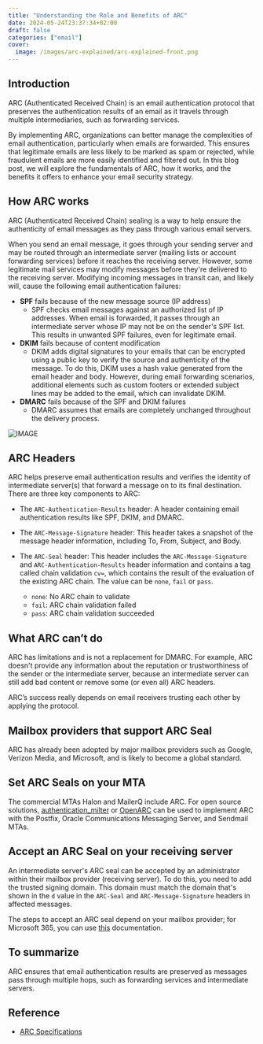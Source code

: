 ```yaml
---
title: "Understanding the Role and Benefits of ARC"
date: 2024-05-24T23:37:34+02:00
draft: false
categories: ["email"]
cover: 
  image: /images/arc-explained/arc-explained-front.png
---
```


## Introduction
ARC (Authenticated Received Chain) is an email authentication protocol that preserves the authentication results of an email as it travels through multiple intermediaries, such as forwarding services.

By implementing ARC, organizations can better manage the complexities of email authentication, particularly when emails are forwarded. This ensures that legitimate emails are less likely to be marked as spam or rejected, while fraudulent emails are more easily identified and filtered out. In this blog post, we will explore the fundamentals of ARC, how it works, and the benefits it offers to enhance your email security strategy.

## How ARC works
ARC (Authenticated Received Chain) sealing is a way to help ensure the authenticity of email messages as they pass through various email servers. 

When you send an email message, it goes through your sending server and may be routed through an intermediate server (mailing lists or account forwarding services) before it reaches the receiving server. However, some legitimate mail services may modify messages before they're delivered to the receiving server. Modifying incoming messages in transit can, and likely will, cause the following email authentication failures:
- **SPF** fails because of the new message source (IP address)
    - SPF checks email messages against an authorized list of IP addresses. When email is forwarded, it passes through an intermediate server whose IP may not be on the sender's SPF list. This results in unwanted SPF failures, even for legitimate email. 
- **DKIM** fails because of content modification
    - DKIM adds digital signatures to your emails that can be encrypted using a public key to verify the source and authenticity of the message. To do this, DKIM uses a hash value generated from the email header and body. However, during email forwarding scenarios, additional elements such as custom footers or extended subject lines may be added to the email, which can invalidate DKIM. 
- **DMARC** fails because of the SPF and DKIM failures
	- DMARC assumes that emails are completely unchanged throughout the delivery process.

![IMAGE](/images/arc-explained/arc-visual.png)

## ARC Headers
ARC helps preserve email authentication results and verifies the identity of intermediate server(s) that forward a message on to its final destination. There are three key components to ARC:

- The `ARC-Authentication-Results` header: A header containing email authentication results like SPF, DKIM, and DMARC. 

- The `ARC-Message-Signature` header: This header takes a snapshot of the message header information, including To, From, Subject, and Body.  

- The `ARC-Seal` header: This header includes the `ARC-Message-Signature` and `ARC-Authentication-Results` header information and contains a tag called chain validation `cv=`, which contains the result of the evaluation of the existing ARC chain. The value can be `none`, `fail` or `pass`.
	- `none`: No ARC chain to validate
	- `fail`: ARC chain validation failed
	- `pass`: ARC chain validation succeeded

## What ARC can’t do
ARC has limitations and is not a replacement for DMARC. For example, ARC doesn't provide any information about the reputation or trustworthiness of the sender or the intermediate server, because an intermediate server can still add bad content or remove some (or even all) ARC headers.

ARC’s success really depends on email receivers trusting each other by applying the protocol.

## Mailbox providers that support ARC Seal
ARC has already been adopted by major mailbox providers such as Google, Verizon Media, and Microsoft, and is likely to become a global standard.

## Set ARC Seals on your MTA
The commercial MTAs Halon and MailerQ include ARC. For open source solutions, [authentication_milter](https://github.com/fastmail/authentication_milter) or [OpenARC](https://github.com/trusteddomainproject/OpenARC) can be used to implement ARC with the Postfix, Oracle Communications Messaging Server, and Sendmail MTAs.

## Accept an ARC Seal on your receiving server
An intermediate server's ARC seal can be accepted by an administrator within their mailbox provider (receiving server). To do this, you need to add the trusted signing domain. This domain must match the domain that's shown in the `d` value in the `ARC-Seal` and `ARC-Message-Signature` headers in affected messages.

The steps to accept an ARC seal depend on your mailbox provider; for Microsoft 365, you can use [this](https://learn.microsoft.com/en-us/defender-office-365/email-authentication-arc-configure) documentation.

## To summarize
ARC ensures that email authentication results are preserved as messages pass through multiple hops, such as forwarding services and intermediate servers.

## Reference
- [ARC Specifications](https://arc-spec.org/)